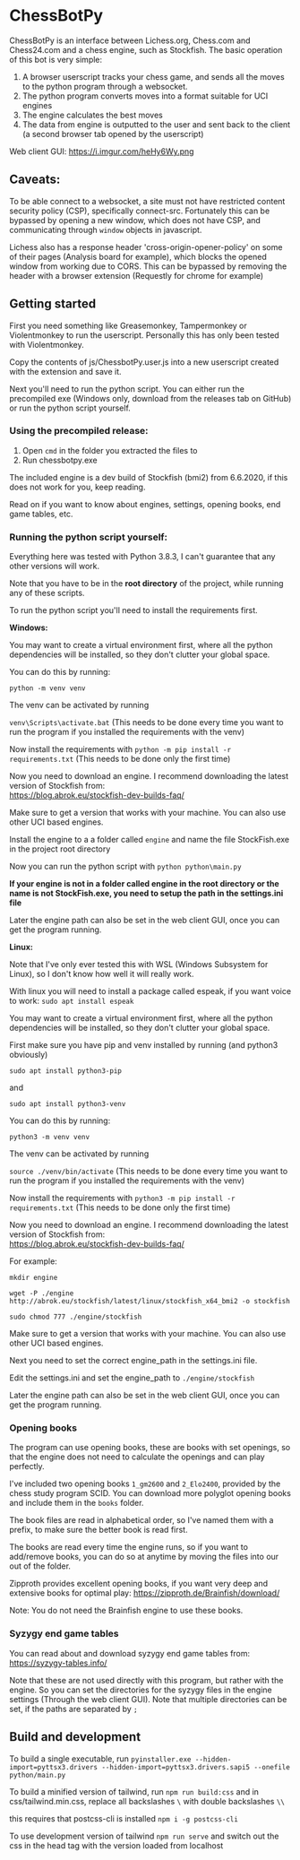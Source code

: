 # ChessBotPy

ChessBotPy is an interface between Lichess.org, Chess.com and Chess24.com and a chess engine, such as Stockfish.
The basic operation of this bot is very simple:

1. A browser userscript tracks your chess game, and sends all the moves to the python program through a websocket.
2. The python program converts moves into a format suitable for UCI engines
3. The engine calculates the best moves
4. The data from engine is outputted to the user and sent back to the client (a second browser tab opened by the userscript)

Web client GUI:
https://i.imgur.com/heHy6Wy.png

## Caveats:

To be able connect to a websocket, a site must not have restricted content security policy (CSP), specifically connect-src. Fortunately this can be bypassed by opening a new window, which does not have CSP, and communicating through `window` objects in javascript.

Lichess also has a response header 'cross-origin-opener-policy' on some of their pages (Analysis board for example), which blocks the opened window from working due to CORS. This can be bypassed by removing the header with a browser extension (Requestly for chrome for example)


## Getting started

First you need something like Greasemonkey, Tampermonkey or Violentmonkey to run the userscript. Personally this has only been tested with Violentmonkey.

Copy the contents of js/ChessbotPy.user.js into a new userscript created with the extension and save it.

Next you'll need to run the python script. You can either run the precompiled exe (Windows only, download from the releases tab on GitHub) or run the python script yourself.

### Using the precompiled release:

1. Open `cmd` in the folder you extracted the files to
2. Run chessbotpy.exe

The included engine is a dev build of Stockfish (bmi2) from 6.6.2020, if this does not work for you, keep reading.

Read on if you want to know about engines, settings, opening books, end game tables, etc.

### Running the python script yourself:

Everything here was tested with Python 3.8.3, I can't guarantee that any other versions will work.

Note that you have to be in the **root directory** of the project, while running any of these scripts.

To run the python script you'll need to install the requirements first.

**Windows:**

You may want to create a virtual environment first, where all the python dependencies will be installed, so they don't clutter your global space.

You can do this by running:

`python -m venv venv`

The venv can be activated by running

`venv\Scripts\activate.bat` (This needs to be done every time you want to run the program if you installed the requirements with the venv)

Now install the requirements with `python -m pip install -r requirements.txt` (This needs to be done only the first time)

Now you need to download an engine. I recommend downloading the latest version of Stockfish from:  
https://blog.abrok.eu/stockfish-dev-builds-faq/

Make sure to get a version that works with your machine. You can also use other UCI based engines.

Install the engine to a a folder called `engine` and name the file StockFish.exe in the project root directory

Now you can run the python script with `python python\main.py`

**If your engine is not in a folder called engine in the root directory or the name is not StockFish.exe, you need to setup the path in the settings.ini file**

Later the engine path can also be set in the web client GUI, once you can get the program running.

**Linux:**

Note that I've only ever tested this with WSL (Windows Subsystem for Linux), so I don't know how well it will really work.

With linux you will need to install a package called espeak, if you want voice to work: `sudo apt install espeak`

You may want to create a virtual environment first, where all the python dependencies will be installed, so they don't clutter your global space.

First make sure you have pip and venv installed by running (and python3 obviously)

`sudo apt install python3-pip`

and

`sudo apt install python3-venv`

You can do this by running:

`python3 -m venv venv`

The venv can be activated by running

`source ./venv/bin/activate` (This needs to be done every time you want to run the program if you installed the requirements with the venv)

Now install the requirements with `python3 -m pip install -r requirements.txt` (This needs to be done only the first time)

Now you need to download an engine. I recommend downloading the latest version of Stockfish from:  
https://blog.abrok.eu/stockfish-dev-builds-faq/

For example:

`mkdir engine`

`wget -P ./engine http://abrok.eu/stockfish/latest/linux/stockfish_x64_bmi2 -o stockfish`

`sudo chmod 777 ./engine/stockfish`

Make sure to get a version that works with your machine. You can also use other UCI based engines.

Next you need to set the correct engine_path in the settings.ini file.

Edit the settings.ini and set the engine_path to `./engine/stockfish`

Later the engine path can also be set in the web client GUI, once you can get the program running.


### **Opening books**

The program can use opening books, these are books with set openings, so that the engine does not need to calculate the openings and can play perfectly.

I've included two opening books `1_gm2600` and `2_Elo2400`, provided by the chess study program SCID. You can download more polyglot opening books and include them in the `books` folder.

The book files are read in alphabetical order, so I've named them with a prefix, to make sure the better book is read first.

The books are read every time the engine runs, so if you want to add/remove books, you can do so at anytime by moving the files into our out of the folder.

Zipproth provides excellent opening books, if you want very deep and extensive books for optimal play: https://zipproth.de/Brainfish/download/

Note: You do not need the Brainfish engine to use these books.

### Syzygy end game tables

You can read about and download syzygy end game tables from:
https://syzygy-tables.info/

Note that these are not used directly with this program, but rather with the engine. So you can set the directories for the syzygy files in the engine settings (Through the web client GUI). Note that multiple directories can be set, if the paths are separated by `;`

## Build and development

To build a single executable, run
`pyinstaller.exe --hidden-import=pyttsx3.drivers --hidden-import=pyttsx3.drivers.sapi5 --onefile python/main.py`

To build a minified version of tailwind, run
`npm run build:css` and in css/tailwind.min.css, replace all backslashes `\` with double backslashes `\\`

this requires that postcss-cli is installed `npm i -g postcss-cli`

To use development version of tailwind
`npm run serve`
and switch out the css in the head tag with the version loaded from localhost
